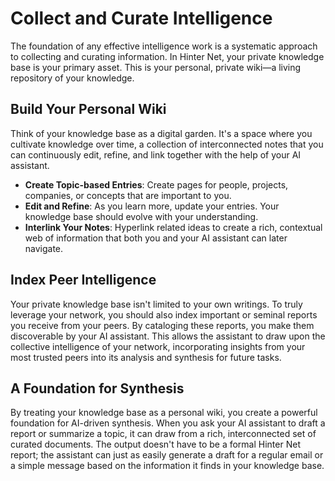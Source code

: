 # Collect and Curate Intelligence

The foundation of any effective intelligence work is a systematic approach to collecting and curating information.
In Hinter Net, your private knowledge base is your primary asset.
This is your personal, private wiki—a living repository of your knowledge.

## Build Your Personal Wiki

Think of your knowledge base as a digital garden.
It's a space where you cultivate knowledge over time, a collection of interconnected notes that you can continuously edit, refine, and link together with the help of your AI assistant.

- **Create Topic-based Entries**: Create pages for people, projects, companies, or concepts that are important to you.
- **Edit and Refine**: As you learn more, update your entries. Your knowledge base should evolve with your understanding.
- **Interlink Your Notes**: Hyperlink related ideas to create a rich, contextual web of information that both you and your AI assistant can later navigate.

## Index Peer Intelligence

Your private knowledge base isn't limited to your own writings. To truly leverage your network, you should also index important or seminal reports you receive from your peers.
By cataloging these reports, you make them discoverable by your AI assistant. This allows the assistant to draw upon the collective intelligence of your network, incorporating insights from your most trusted peers into its analysis and synthesis for future tasks.

## A Foundation for Synthesis

By treating your knowledge base as a personal wiki, you create a powerful foundation for AI-driven synthesis.
When you ask your AI assistant to draft a report or summarize a topic, it can draw from a rich, interconnected set of curated documents.
The output doesn't have to be a formal Hinter Net report; the assistant can just as easily generate a draft for a regular email or a simple message based on the information it finds in your knowledge base.
